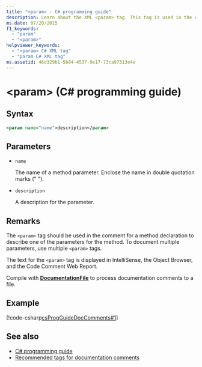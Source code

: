 ```yaml
---
title: "<param> - C# programming guide"
description: Learn about the XML <param> tag. This tag is used in the comment for a method declaration to describe one of the parameters for the method.
ms.date: 07/20/2015
f1_keywords:
  - "param"
  - "<param>"
helpviewer_keywords:
  - "<param> C# XML tag"
  - "param C# XML tag"
ms.assetid: 46d329b1-5b84-4537-9e17-73ca97313e4e
---
```

# \<param> (C# programming guide)

## Syntax

```xml
<param name="name">description</param>
```

## Parameters

- `name`

  The name of a method parameter. Enclose the name in double quotation marks (" ").

- `description`

  A description for the parameter.

## Remarks

The `<param>` tag should be used in the comment for a method declaration to describe one of the parameters for the method. To document multiple parameters, use multiple `<param>` tags.

The text for the `<param>` tag is displayed in IntelliSense, the Object Browser, and the Code Comment Web Report.

Compile with [**DocumentationFile**](../../language-reference/compiler-options/output.md#documentationfile) to process documentation comments to a file.

## Example

[!code-csharp[csProgGuideDocComments#1](~/samples/snippets/csharp/VS_Snippets_VBCSharp/csProgGuideDocComments/CS/DocComments.cs#1)]

## See also

- [C# programming guide](../index.md)
- [Recommended tags for documentation comments](./recommended-tags-for-documentation-comments.md)
